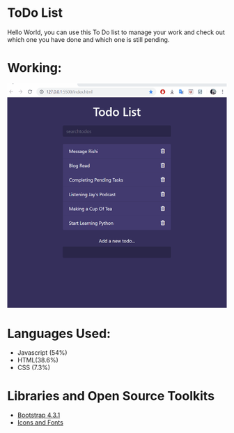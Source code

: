 
# ToDo List
Hello World, you can use this To Do  list to manage your work and check out which one you have done and which one is still pending.
# Working:
![Working](img/anim.gif "Working")

# Languages Used:
  * Javascript (54%)
  * HTML(38.6%)
  * CSS (7.3%)
# Libraries and Open Source Toolkits
  * [Bootstrap 4.3.1](https://getbootstrap.com/)
  * [Icons and Fonts](https://fontawesome.com/)
  
